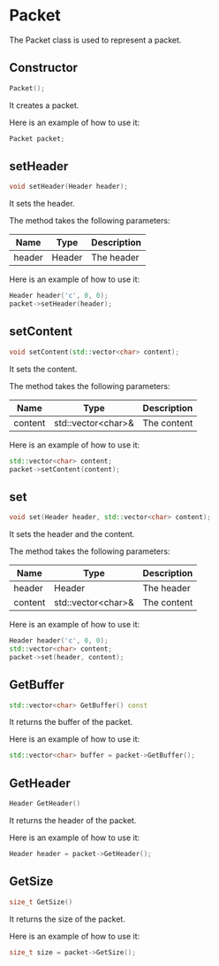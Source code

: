 # Packet

The Packet class is used to represent a packet.

## Constructor

```c++
Packet();
```

It creates a packet.

Here is an example of how to use it:

```c++
Packet packet;
```

## setHeader

```c++
void setHeader(Header header);
```

It sets the header.

The method takes the following parameters:

| Name   | Type   | Description        |
|--------|--------|--------------------|
| header | Header | The header         |

Here is an example of how to use it:

```c++
Header header('c', 0, 0);
packet->setHeader(header);
```

## setContent

```c++
void setContent(std::vector<char> content);
```

It sets the content.

The method takes the following parameters:

| Name    | Type                 | Description        |
|---------|----------------------|--------------------|
| content | std::vector\<char\>& | The content        |

Here is an example of how to use it:

```c++
std::vector<char> content;
packet->setContent(content);
```

## set

```c++
void set(Header header, std::vector<char> content);
```

It sets the header and the content.

The method takes the following parameters:

| Name    | Type                 | Description        |
|---------|----------------------|--------------------|
| header  | Header               | The header         |
| content | std::vector\<char\>& | The content        |

Here is an example of how to use it:

```c++
Header header('c', 0, 0);
std::vector<char> content;
packet->set(header, content);
```

## GetBuffer

```c++
std::vector<char> GetBuffer() const
```

It returns the buffer of the packet.

Here is an example of how to use it:

```c++
std::vector<char> buffer = packet->GetBuffer();
```

## GetHeader

```c++
Header GetHeader()
```

It returns the header of the packet.

Here is an example of how to use it:

```c++
Header header = packet->GetHeader();
```

## GetSize

```c++
size_t GetSize()
```

It returns the size of the packet.

Here is an example of how to use it:

```c++
size_t size = packet->GetSize();
```